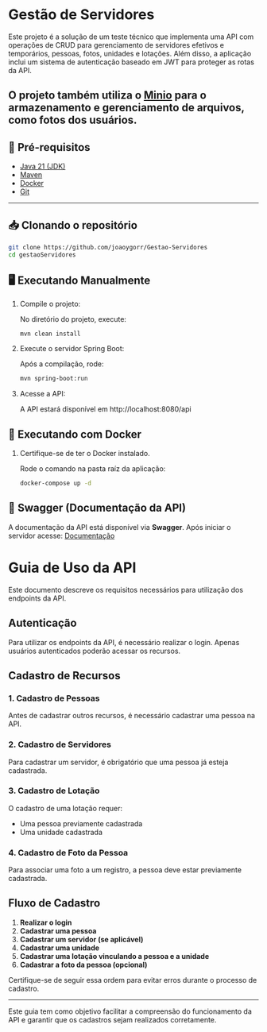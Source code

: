 # Gestão de Servidores

Este projeto é a solução de um teste técnico que implementa uma API com operações de CRUD para gerenciamento de servidores efetivos e temporários, pessoas, fotos, unidades e lotações. Além disso, a aplicação inclui um sistema de autenticação baseado em JWT para proteger as rotas da API.

O projeto também utiliza o [Minio](https://min.io/) para o armazenamento e gerenciamento de arquivos, como fotos dos usuários.
---

## 🚀 Pré-requisitos

- [Java 21 (JDK)](https://www.oracle.com/br/java/technologies/downloads/#jdk21-windows)
- [Maven](https://maven.apache.org/download.cgi)
- [Docker](https://www.docker.com/products/docker-desktop)
- [Git](https://git-scm.com/downloads) 

---

## 📥 Clonando o repositório

```bash
git clone https://github.com/joaoygorr/Gestao-Servidores
cd gestaoServidores
```

## 🖥️ Executando Manualmente

1. Compile o projeto:

    No diretório do projeto, execute:
   ```bash
   mvn clean install
   ```
2. Execute o servidor Spring Boot:

   Após a compilação, rode:
    ```bash
    mvn spring-boot:run
    ```
3. Acesse a API:

   A API estará disponível em http://localhost:8080/api

## 🐳 Executando com Docker

1. Certifique-se de ter o Docker instalado.

    Rode o comando na pasta raíz da aplicação: 
    ```bash
    docker-compose up -d
    ```

## 📖 Swagger (Documentação da API)
A documentação da API está disponível via **Swagger**. Após iniciar o servidor acesse:
[Documentação](http://localhost:8080/api/swagger-ui.html)

# Guia de Uso da API

Este documento descreve os requisitos necessários para utilização dos endpoints da API.

## Autenticação

Para utilizar os endpoints da API, é necessário realizar o login. Apenas usuários autenticados poderão acessar os recursos.

## Cadastro de Recursos

### 1. Cadastro de Pessoas
Antes de cadastrar outros recursos, é necessário cadastrar uma pessoa na API.

### 2. Cadastro de Servidores
Para cadastrar um servidor, é obrigatório que uma pessoa já esteja cadastrada.

### 3. Cadastro de Lotação
O cadastro de uma lotação requer:
- Uma pessoa previamente cadastrada
- Uma unidade cadastrada

### 4. Cadastro de Foto da Pessoa
Para associar uma foto a um registro, a pessoa deve estar previamente cadastrada.

## Fluxo de Cadastro
1. **Realizar o login**
2. **Cadastrar uma pessoa**
3. **Cadastrar um servidor (se aplicável)**
4. **Cadastrar uma unidade**
5. **Cadastrar uma lotação vinculando a pessoa e a unidade**
6. **Cadastrar a foto da pessoa (opcional)**

Certifique-se de seguir essa ordem para evitar erros durante o processo de cadastro.

---
Este guia tem como objetivo facilitar a compreensão do funcionamento da API e garantir que os cadastros sejam realizados corretamente.

